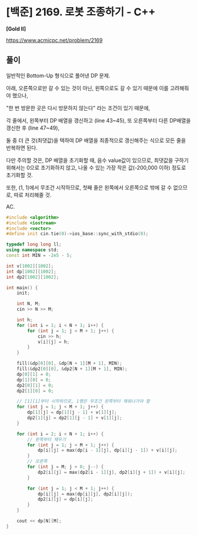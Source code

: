 # [백준] 2169. 로봇 조종하기 - C++

**[Gold II]**



https://www.acmicpc.net/problem/2169



## 풀이

일반적인 Bottom-Up 형식으로 풀어낸 DP 문제.

아래, 오른쪽으로만 갈 수 있는 것이 아닌, 왼쪽으로도 갈 수 있기 때문에 이를 고려해줘야 했으나,

"한 번 방문한 곳은 다시 방문하지 않는다" 라는 조건이 있기 때문에,

각 줄에서, 왼쪽부터 DP 배열을 갱신하고 (line 43~45), 또 오른쪽부터 다른 DP배열을 갱신한 후 (line 47~49),

둘 중 더 큰 것(최댓값)을 택하여 DP 배열을 최종적으로 갱신해주는 식으로 모든 줄을 반복하면 된다.



다만 주의할 것은, DP 배열을 초기화할 때, 음수 value값이 있으므로, 최댓값을 구하기 위해서는 0으로 초기화하지 않고, 나올 수 있는 가장 작은 값(-200,000 이하) 정도로 초기화할 것.

또한, (1, 1)에서 무조건 시작하므로, 첫째 줄은 왼쪽에서 오른쪽으로 밖에 갈 수 없으므로, 따로 처리해줄 것.



AC.

```c++
#include <algorithm>
#include <iostream>
#include <vector>
#define init cin.tie(0)->ios_base::sync_with_stdio(0);

typedef long long ll;
using namespace std;
const int MIN = -2e5 - 5;

int v[1002][1002];
int dp[1002][1002];
int dp2[1002][1002];

int main() {
    init;

    int N, M;
    cin >> N >> M;

    int h;
    for (int i = 1; i < N + 1; i++) {
        for (int j = 1; j < M + 1; j++) {
            cin >> h;
            v[i][j] = h;
        }
    }

    fill(&dp[0][0], &dp[N + 1][M + 1], MIN);
    fill(&dp2[0][0], &dp2[N + 1][M + 1], MIN);
    dp[0][1] = 0;
    dp[1][0] = 0;
    dp2[0][1] = 0;
    dp2[1][0] = 0;

    // [1][1]부터 시작하므로, 1행은 무조건 왼쪽부터 채워나가야 함
    for (int j = 1; j < M + 1; j++) {
        dp[1][j] = dp[1][j - 1] + v[1][j];
        dp2[1][j] = dp2[1][j - 1] + v[1][j];
    }

    for (int i = 2; i < N + 1; i++) {
        // 왼쪽부터 채우기
        for (int j = 1; j < M + 1; j++) {
            dp[i][j] = max(dp[i - 1][j], dp[i][j - 1]) + v[i][j];
        }
        // 오른쪽
        for (int j = M; j > 0; j--) {
            dp2[i][j] = max(dp2[i - 1][j], dp2[i][j + 1]) + v[i][j];
        }

        for (int j = 1; j < M + 1; j++) {
            dp[i][j] = max(dp[i][j], dp2[i][j]);
            dp2[i][j] = dp[i][j];
        }
    }

    cout << dp[N][M];
}
```

